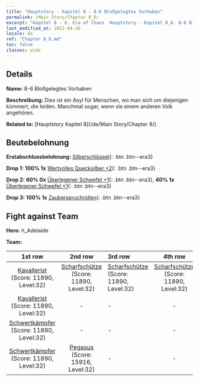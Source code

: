 ```yaml
---
title: "Hauptstory - Kapitel 8 - 8-6 Bloßgelegtes Vorhaben"
permalink: /Main Story/Chapter 8_6/
excerpt: "Kapitel 8 - 6. Era of Chaos  Hauptstory - Kapitel 8_6. 8-6 Bloßgelegtes Vorhaben"
last_modified_at: 2021-04-26
locale: de
ref: "Chapter 8_6.md"
toc: false
classes: wide
---
```


## Details

 **Name:** 8-6 Bloßgelegtes Vorhaben

 **Beschreibung:** Dies ist ein Asyl für Menschen, wo man sich um diejenigen kümmert, die leiden. Manchmal sogar, wenn sie einem anderen Volk angehören.

 **Related to:** [Hauptstory Kapitel 8](/de/Main Story/Chapter 8/)

## Beutebelohnung

 **Erstabschlussbelohnung:** [Silberschlüssel](/ItemsDE/con_693/){: .btn .btn--era3}

 **Drop 1:** **100% 1x** [Wertvolles Quecksilber +2](/ItemsDE/mat_28/){: .btn .btn--era3}

 **Drop 2:** **60% 0x** [Überlegener Schwefel +1](/ItemsDE/mat_22/){: .btn .btn--era3}, **40% 1x** [Überlegener Schwefel +1](/ItemsDE/mat_22/){: .btn .btn--era3}

 **Drop 3:** **100% 1x** [Zauberspruchrollen](/ItemsDE/con_694/){: .btn .btn--era3}


## Fight against Team
 **Hero:** h_Adelaide

 **Team:**


  | 1st row | 2nd row | 3rd row | 4th row |
  |:----:|:----:|:----|:----:|
  | [Kavallerist](/de/units/Cavalier/) (Score: 11890, Level:32)  | [Scharfschütze](/de/units/Marksman/) (Score: 11890, Level:32)  | [Scharfschütze](/de/units/Marksman/) (Score: 11890, Level:32)  | [Scharfschütze](/de/units/Marksman/) (Score: 11890, Level:32)  |
  | [Kavallerist](/de/units/Cavalier/) (Score: 11890, Level:32)  | - | - | - |
  | [Schwertkämpfer](/de/units/Swordsman/) (Score: 11890, Level:32)  | - | - | - |
  | [Schwertkämpfer](/de/units/Swordsman/) (Score: 11890, Level:32)  | [Pegasus](/de/units/Pegasus/) (Score: 15916, Level:32)  | - | - |


